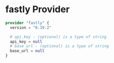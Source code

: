 # fastly Provider

[embedmd]:# (fastly.tf)
```tf
provider "fastly" {
  version = "0.19.2"

  # api_key - (optional) is a type of string
  api_key = null
  # base_url - (optional) is a type of string
  base_url = null
}
```
